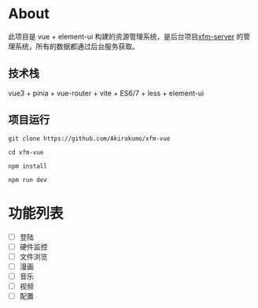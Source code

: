 # About

此项目是 vue + element-ui 构建的资源管理系统，是后台项目[xfm-server](https://github.com/Akirakumo/xfm-server) 的管理系统，所有的数据都通过后台服务获取。

## 技术栈

vue3 + pinia + vue-router + vite + ES6/7 + less + element-ui

## 项目运行

```
git clone https://github.com/Akirakumo/xfm-vue

cd xfm-vue  

npm install

npm run dev

```

# 功能列表

- [ ] 登陆
- [ ] 硬件监控
- [ ] 文件浏览
- [ ] 漫画
- [ ] 音乐
- [ ] 视频
- [ ] 配置
